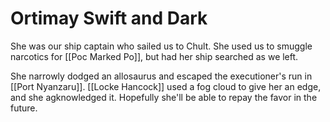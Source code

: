 # Ortimay Swift and Dark

She was our ship captain who sailed us to Chult. She used us to smuggle narcotics for [[Poc Marked Po]], but had her ship searched as we left.

She narrowly dodged an allosaurus and escaped the executioner's run in [[Port Nyanzaru]]. [[Locke Hancock]] used a fog cloud to give her an edge, and she agknowledged it. Hopefully she'll be able to repay the favor in the future.

